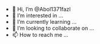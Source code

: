 - 👋 Hi, I’m @Abol1371fazl
- 👀 I’m interested in ...
- 🌱 I’m currently learning ...
- 💞️ I’m looking to collaborate on ...
- 📫 How to reach me ...

<!---
Abol1371fazl/Abol1371fazl is a ✨ special ✨ repository because its `README.md` (this file) appears on your GitHub profile.
You can click the Preview link to take a look at your changes.
--->
